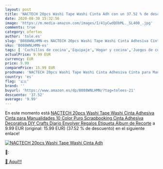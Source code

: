 ```yaml
---
layout: post
title: 'NACTECH 20pcs Washi Tape Washi Cinta Adh con un 37.52 % de descuento'
date: 2020-08-30 15:32:56
image: 'https://m.media-amazon.com/images/I/41yCwdQObML._SL400_.jpg'
comments: true
category: ofertas
author: 'tole.es'
slug: 'B088WNLHMN-es NACTECH 20pcs Washi Tape Washi Cinta Adhesiva Cinta para...'
sku: 'B088WNLHMN-es'
tags: [ 'Cuchillos de cocina','Equipaje','Hogar y cocina','Juegos de cuchillos de cocina','Mochilas','Mochilas tipo casual','Utensilios de cocina','adhesiva','cinta', ]
actualPrice: 9.99 EUR
currency: EUR
price: 9.99
comparePrice: 15.99 EUR
prodname: 'NACTECH 20pcs Washi Tape Washi Cinta Adhesiva Cinta para Manualidades 10 Color Puro Scrapbooking Cinta Adhesiva Decorativa DIY Crafts Diario Envolver Regalos Etiqueta Álbum de Recorte'
country: 'es'
flag: '🇪🇸'
brand: ''
buyurl: 'https://www.amazon.es/dp/B088WNLHMN/?tag=tolees-21'
descuento: '37.52'
average: '9.99'
---
```


En este momento está [NACTECH 20pcs Washi Tape Washi Cinta Adhesiva Cinta para Manualidades 10 Color Puro Scrapbooking Cinta Adhesiva Decorativa DIY Crafts Diario Envolver Regalos Etiqueta Álbum de Recorte](https://www.amazon.es/dp/B088WNLHMN/?tag=tolees-21) a 9.99 EUR (original: 15.99 EUR) (37.52 %  de descuento) en el siguiente enlace!

[![NACTECH 20pcs Washi Tape Washi Cinta Adh](https://m.media-amazon.com/images/I/41yCwdQObML._SL400_.jpg)](https://www.amazon.es/dp/B088WNLHMN/?tag=tolees-21)

🔎:


[🛒 Aquí!!!](https://www.amazon.es/dp/B088WNLHMN/?tag=tolees-21)
